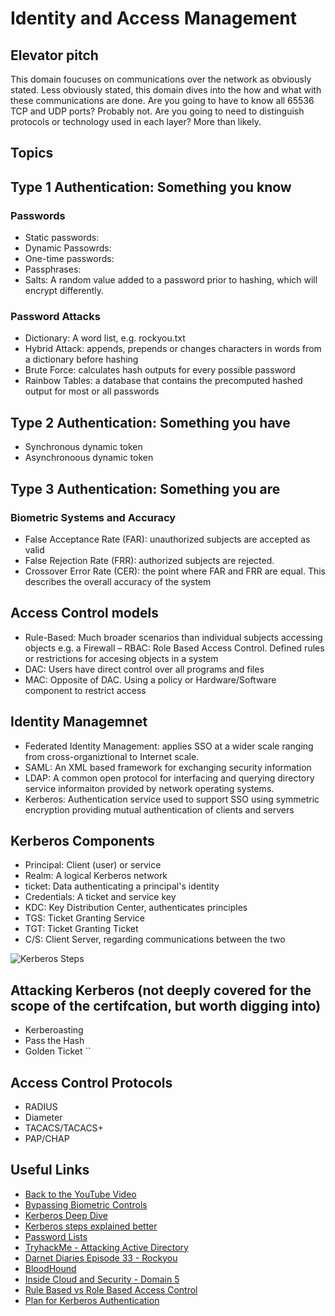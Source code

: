 # Identity and Access Management

## Elevator pitch
This domain foucuses on communications over the network as obviously stated. Less obviously stated, this domain dives into the how and what with these communications are done. Are you going to have to know all 65536 TCP and UDP ports? Probably not. Are you going to need to distinguish protocols or technology used in each layer? More than likely.

## Topics

## Type 1 Authentication: Something you know
### Passwords
- Static passwords: 
- Dynamic Passowrds: 
- One-time passwords: 
- Passphrases: 
- Salts: A random value added to a password prior to hashing, which will encrypt differently.

### Password Attacks
- Dictionary: A word list, e.g. rockyou.txt
- Hybrid Attack: appends, prepends or changes characters in words from a dictionary before hashing
- Brute Force: calculates hash outputs for every possible password
- Rainbow Tables: a database that contains the precomputed hashed output for most or all passwords

## Type 2 Authentication: Something you have
- Synchronous dynamic token
- Asynchronoous dynamic token

## Type 3 Authentication: Something you are
### Biometric Systems and Accuracy
- False Acceptance Rate (FAR): unauthorized subjects are accepted as valid
- False Rejection Rate (FRR): authorized subjects are rejected.
- Crossover Error Rate (CER): the point where FAR and FRR are equal. This describes the overall accuracy of the system

## Access Control models
- Rule-Based: Much broader scenarios than individual subjects accessing objects e.g. a Firewall
– RBAC: Role Based Access Control. Defined rules or restrictions for accesing objects in a system
- DAC: Users have direct control over all programs and files
- MAC: Opposite of DAC. Using a policy or Hardware/Software component to restrict access

## Identity Managemnet
- Federated Identity Management: applies SSO at a wider scale ranging from cross-organiztional to Internet scale.
- SAML: An XML based framework for exchanging security information
- LDAP: A common open protocol for interfacing and querying directory service informaiton provided by network operating systems.
- Kerberos: Authentication service used to support SSO using symmetric encryption providing mutual authentication of clients and servers

## Kerberos Components
- Principal: Client (user) or service
- Realm: A logical Kerberos network
- ticket: Data authenticating a principal's identity
- Credentials: A ticket and service key
- KDC: Key Distribution Center, authenticates principles
- TGS: Ticket Granting Service
- TGT: Ticket Granting Ticket
- C/S: Client Server, regarding communications between the two


![Kerberos Steps](https://phoenixnap.com/blog/wp-content/uploads/2020/09/how-kerber-works.png)

## Attacking Kerberos (not deeply covered for the scope of the certifcation, but worth digging into)
- Kerberoasting
- Pass the Hash
- Golden Ticket
``
## Access Control Protocols
- RADIUS
- Diameter
- TACACS/TACACS+
- PAP/CHAP

## Useful Links

- [Back to the YouTube Video]()
- [Bypassing Biometric Controls](https://www.youtube.com/watch?v=ANllOmgJH9Y)
- [Kerberos Deep Dive](https://www.youtube.com/watch?v=5N242XcKAsM)
- [Kerberos steps explained better](https://www.vanimpe.eu/2017/05/26/kerberos-made-easy/)
- [Password Lists](https://github.com/danielmiessler/SecLists/tree/master/Passwords)
- [TryhackMe - Attacking Active Directory](https://tryhackme.com/room/attacktivedirectory)
- [Darnet Diaries Episode 33 - Rockyou](https://darknetdiaries.com/episode/33/)
- [BloodHound](https://www.sans.org/blog/bloodhound-sniffing-out-path-through-windows-domains/)
- [Inside Cloud and Security - Domain 5](https://youtu.be/o-jeH8OlKfs)
- [Rule Based vs Role Based Access Control](https://blogs.iuvotech.com/rbac-rule-based-vs.-role-based-access-control)
- [Plan for Kerberos Authentication](https://docs.microsoft.com/en-us/sharepoint/security-for-sharepoint-server/kerberos-authentication-planning)

